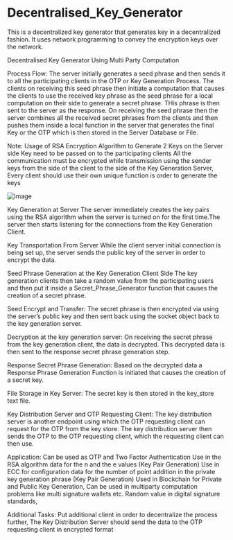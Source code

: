 # Decentralised_Key_Generator
This is a decentralized key generator that generates key in a decentralized fashion. It uses network programming to convey the encryption keys over the network.


Decentralised Key Generator Using Multi Party Computation 

Process Flow: 
The server initially generates a seed phrase and then sends it to all the participating clients in the OTP or Key Generation Process. The clients on receiving this seed phrase then initiate a computation that causes the clients to use the received key phrase as the seed phrase for a local computation on their side to generate a secret phrase. THis phrase is then sent to the server as the response. On receiving the seed phrase then the server combines all the received secret phrases from the clients and then pushes them inside a local function in the server that generates the final Key or the OTP which is then stored in the Server Database or File.


Note: 
Usage of RSA Encryption Algorithm to Generate 2 Keys on the Server side
Key need to be passed on to the participating clients
All the communication must be encrypted while transmission using the sender keys from the side of the client to the side of the Key Generation Server,
Every client should use their own unique function is order to generate the keys

![image](https://github.com/shaikat010/Decentralised_Key_Generator/assets/68814937/70a90c27-125e-4315-bde1-2817c8be37d2)

Key Generation at Server
The server immediately creates the key pairs using the RSA algorithm when the server is turned on for the first time.The server then starts listening for the connections from the Key Generation Client.

Key Transportation From Server
While the client server initial connection is being set up, the server sends the public key of the server in order to encrypt the data.

Seed Phrase Generation at the Key Generation Client Side
The key generation clients then take a random value from the participating users and then put it inside a Secret_Phrase_Generator function that causes the creation of a secret phrase. 

Seed Encrypt and Transfer:
The secret phrase is then encrypted via using the server’s public key and then sent back using the socket object back to the key generation server.

Decryption at the key generation server:
On receiving  the secret phrase from the key generation client, the data is decrypted. This decrypted data is then sent to the response secret phrase generation step.

Response Secret Phrase Generation:
Based on the decrypted data a Response Phrase Generation Function is initiated that causes the creation of a secret key. 

File Storage in Key Server:
The secret key is then stored in the key_store text file. 

Key Distribution Server and OTP Requesting Client:
The key distribution server is another endpoint using which the OTP requesting client can request for the OTP from the key store. The key distribution server then sends the OTP to the OTP requesting client, which the requesting client can then use. 


Application:
Can be used as OTP and Two Factor Authentication
Use in the RSA algorithm data for the n and the e values (Key Pair Generation)
Use in ECC for configuration data for the number of point addition in the private key generation phrase (Key Pair Generation)
Used in Blockchain for Private and Public Key Generation,
Can be used in multiparty computation problems like multi signature wallets etc.
Random value in digital signature standards,



Additional Tasks:
Put additional client in order to decentralize the process further,
The Key Distribution Server should send the data to the OTP requesting client in encrypted format 
